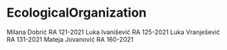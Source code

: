 # EcologicalOrganization

Milana Dobrić RA 121-2021
Luka Ivanišević RA 125-2021
Luka Vranješević RA 131-2021
Mateja Jovanović RA 160-2021
